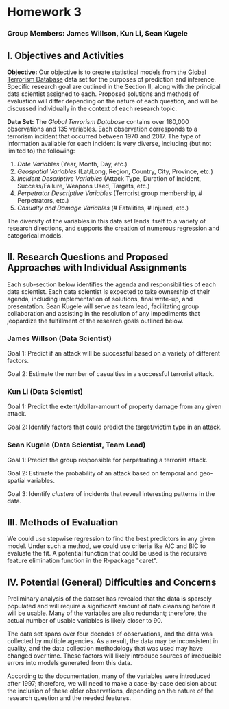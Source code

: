 # Homework 3
### Group Members: James Willson, Kun Li, Sean Kugele

## I. Objectives and Activities

**Objective:** 
Our objective is to create statistical models from the [Global Terrorism Database](https://www.kaggle.com/START-UMD/gtd) data set for the purposes of prediction and inference. Specific research goal are outlined in the Section II, along with the principal data scientist assigned to each. Proposed solutions and methods of evaluation will differ depending on the nature of each question, and will be discussed individually in the context of each research topic.

**Data Set:**
The *Global Terrorism Database* contains over 180,000 observations and 135 variables. Each observation corresponds to a terrorism incident that occurred between 1970 and 2017. The type of information available for each incident is very diverse, including (but not limited to) the following:

1. *Date Variables* (Year, Month, Day, etc.)
2. *Geospatial Variables* (Lat/Long, Region, Country, City, Province, etc.)
3. *Incident Descriptive Variables* (Attack Type, Duration of Incident, Success/Failure, Weapons Used, Targets, etc.)
4. *Perpetrator Descriptive Variables* (Terrorist group membership, # Perpetrators, etc.)
5. *Casualty and Damage Variables* (# Fatalities, # Injured, etc.)  

The diversity of the variables in this data set lends itself to a variety of research directions, and supports the creation of numerous regression and categorical models.

## II. Research Questions and Proposed Approaches with Individual Assignments
Each sub-section below identifies the agenda and responsibilities of each data scientist. Each data scientist is expected to take ownership of their agenda, including implementation of solutions, final write-up, and presentation. Sean Kugele will serve as team lead, facilitating group collaboration and assisting in the resolution of any impediments that jeopardize the fulfillment of the research goals outlined below.

### James Willson (Data Scientist)
Goal 1: Predict if an attack will be successful based on a variety of different factors.

Goal 2: Estimate the number of casualties in a successful terrorist attack.

### Kun Li (Data Scientist)
Goal 1: Predict the extent/dollar-amount of property damage from any given attack.

Goal 2: Identify factors that could predict the target/victim type in an attack.

### Sean Kugele (Data Scientist, Team Lead)
Goal 1: Predict the group responsible for perpetrating a terrorist attack.

Goal 2: Estimate the probability of an attack based on temporal and geo-spatial variables.

Goal 3: Identify *clusters* of incidents that reveal interesting patterns in the data.

## III. Methods of Evaluation
We could use stepwise regression to find the best predictors in any given model. Under such a method, we could use criteria like AIC and BIC to evaluate the fit. A potential function that could be used is the recursive feature elimination function in the R-package "caret".

## IV. Potential (General) Difficulties and Concerns
Preliminary analysis of the dataset has revealed that the data is sparsely populated and will require a significant amount of data cleansing before it will be usable. Many of the variables are also redundant; therefore, the actual number of usable variables is likely closer to 90.

The data set spans over four decades of observations, and the data was collected by multiple agencies. As a result, the data may be inconsistent in quality, and the data collection methodology that was used may have changed over time. These factors will likely introduce sources of irreducible errors into models generated from this data. 

According to the documentation, many of the variables were introduced after 1997; therefore, we will need to make a case-by-case decision about the inclusion of these older observations, depending on the nature of the research question and the needed features.
